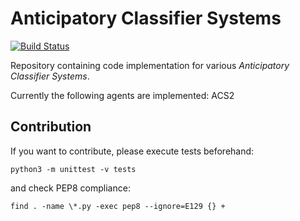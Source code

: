 # Anticipatory Classifier Systems
[![Build Status](https://travis-ci.org/khozzy/ACS2.svg?branch=master)](https://travis-ci.org/khozzy/ACS2)

Repository containing code implementation for various *Anticipatory Classifier Systems*.

Currently the following agents are implemented: ACS2

## Contribution
If you want to contribute, please execute tests beforehand:

    python3 -m unittest -v tests
    
and check PEP8 compliance:

    find . -name \*.py -exec pep8 --ignore=E129 {} +
